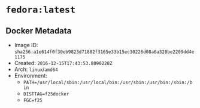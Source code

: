 # `fedora:latest`

## Docker Metadata

- Image ID: `sha256:a1e614f0f30eb9823d71882f3165e33b15ec30226d08a6a328be2209dd4e1175`
- Created: `2016-12-15T17:43:53.8090228Z`
- Arch: `linux`/`amd64`
- Environment:
  - `PATH=/usr/local/sbin:/usr/local/bin:/usr/sbin:/usr/bin:/sbin:/bin`
  - `DISTTAG=f25docker`
  - `FGC=f25`
